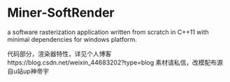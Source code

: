 # Miner-SoftRender
a software rasterization application written from scratch in C++11 with minimal dependencies for windows platform.

代码部分，渲染器特性，详见个人博客https://blog.csdn.net/weixin_44683202?type=blog
素材请私信，改模配布源自u站up神帝宇
